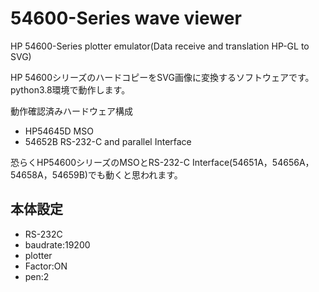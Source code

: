 # 54600-Series wave viewer

HP 54600-Series plotter emulator(Data receive and translation HP-GL to SVG)

HP 54600シリーズのハードコピーをSVG画像に変換するソフトウェアです。
python3.8環境で動作します。

動作確認済みハードウェア構成
- HP54645D MSO
- 54652B RS-232-C and parallel Interface

恐らくHP54600シリーズのMSOとRS-232-C Interface(54651A，54656A，54658A，54659B)でも動くと思われます。

## 本体設定
- RS-232C
- baudrate:19200
- plotter
- Factor:ON
- pen:2